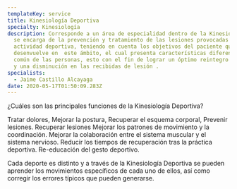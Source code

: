 ```yaml
---
templateKey: service
title: Kinesiología Deportiva
specialty: Kinesiología
description: Corresponde a un área de especialidad dentro de la Kinesiología que
  se encarga de la prevención y tratamiento de las lesiones provocadas por la
  actividad deportiva, teniendo en cuenta los objetivos del paciente que se
  desenvuelve en  este ámbito, el cual presenta características diferentes al
  común de las personas, esto con el fin de lograr un óptimo reintegro deportivo
  y una disminución en las recibidas de lesión .
specialists:
  - Jaime Castillo Alcayaga
date: 2020-05-17T01:50:09.283Z
---
```

¿Cuáles son las principales funciones de la Kinesiología Deportiva?

Tratar dolores, Mejorar la postura, Recuperar el esquema corporal, Prevenir lesiones. Recuperar lesiones Mejorar los patrones de movimiento y la coordinación. Mejorar la colaboración entre el sistema muscular y el sistema nervioso. Reducir los tiempos de recuperación tras la práctica deportiva. Re-educación del gesto deportivo.

Cada deporte es distinto y a través de la Kinesiología Deportiva se pueden aprender los movimientos específicos de cada uno de ellos, así como corregir los errores típicos que pueden generarse.